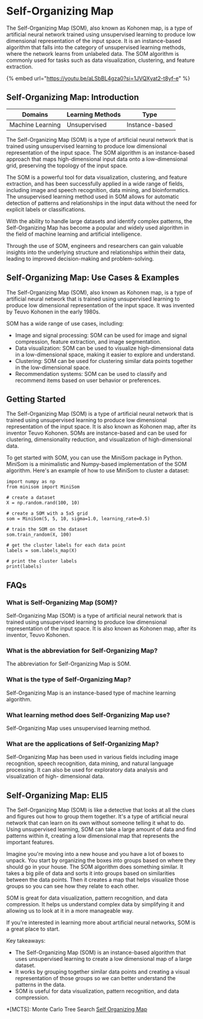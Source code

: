 # Self-Organizing Map

The Self-Organizing Map (SOM), also known as Kohonen map, is a type of artificial neural network trained using unsupervised learning to produce low dimensional representation of the input space. It is an instance-based algorithm that falls into the category of unsupervised learning methods, where the network learns from unlabeled data. The SOM algorithm is commonly used for tasks such as data visualization, clustering, and feature extraction.

{% embed url="https://youtu.be/aLSbBL4gza0?si=1JVQXyat2-t8yf-e" %}

## Self-Organizing Map: Introduction

| Domains          | Learning Methods | Type           |
| ---------------- | ---------------- | -------------- |
| Machine Learning | Unsupervised     | Instance-based |

The Self-Organizing Map (SOM) is a type of artificial neural network that is trained using unsupervised learning to produce low dimensional representation of the input space. The SOM algorithm is an instance-based approach that maps high-dimensional input data onto a low-dimensional grid, preserving the topology of the input space.

The SOM is a powerful tool for data visualization, clustering, and feature extraction, and has been successfully applied in a wide range of fields, including image and speech recognition, data mining, and bioinformatics. The unsupervised learning method used in SOM allows for automatic detection of patterns and relationships in the input data without the need for explicit labels or classifications.

With the ability to handle large datasets and identify complex patterns, the Self-Organizing Map has become a popular and widely used algorithm in the field of machine learning and artificial intelligence.

Through the use of SOM, engineers and researchers can gain valuable insights into the underlying structure and relationships within their data, leading to improved decision-making and problem-solving.

## Self-Organizing Map: Use Cases & Examples

The Self-Organizing Map (SOM), also known as Kohonen map, is a type of artificial neural network that is trained using unsupervised learning to produce low dimensional representation of the input space. It was invented by Teuvo Kohonen in the early 1980s.

SOM has a wide range of use cases, including:

* Image and signal processing: SOM can be used for image and signal compression, feature extraction, and image segmentation.
* Data visualization: SOM can be used to visualize high-dimensional data in a low-dimensional space, making it easier to explore and understand.
* Clustering: SOM can be used for clustering similar data points together in the low-dimensional space.
* Recommendation systems: SOM can be used to classify and recommend items based on user behavior or preferences.

## Getting Started

The Self-Organizing Map (SOM) is a type of artificial neural network that is trained using unsupervised learning to produce low dimensional representation of the input space. It is also known as Kohonen map, after its inventor Teuvo Kohonen. SOMs are instance-based and can be used for clustering, dimensionality reduction, and visualization of high-dimensional data.

To get started with SOM, you can use the MiniSom package in Python. MiniSom is a minimalistic and Numpy-based implementation of the SOM algorithm. Here's an example of how to use MiniSom to cluster a dataset:

```
import numpy as np
from minisom import MiniSom

# create a dataset
X = np.random.rand(100, 10)

# create a SOM with a 5x5 grid
som = MiniSom(5, 5, 10, sigma=1.0, learning_rate=0.5)

# train the SOM on the dataset
som.train_random(X, 100)

# get the cluster labels for each data point
labels = som.labels_map(X)

# print the cluster labels
print(labels)

```

## FAQs

### What is Self-Organizing Map (SOM)?

Self-Organizing Map (SOM) is a type of artificial neural network that is trained using unsupervised learning to produce low dimensional representation of the input space. It is also known as Kohonen map, after its inventor, Teuvo Kohonen.

### What is the abbreviation for Self-Organizing Map?

The abbreviation for Self-Organizing Map is SOM.

### What is the type of Self-Organizing Map?

Self-Organizing Map is an instance-based type of machine learning algorithm.

### What learning method does Self-Organizing Map use?

Self-Organizing Map uses unsupervised learning method.

### What are the applications of Self-Organizing Map?

Self-Organizing Map has been used in various fields including image recognition, speech recognition, data mining, and natural language processing. It can also be used for exploratory data analysis and visualization of high- dimensional data.

## Self-Organizing Map: ELI5

The Self-Organizing Map (SOM) is like a detective that looks at all the clues and figures out how to group them together. It's a type of artificial neural network that can learn on its own without someone telling it what to do. Using unsupervised learning, SOM can take a large amount of data and find patterns within it, creating a low dimensional map that represents the important features.

Imagine you're moving into a new house and you have a lot of boxes to unpack. You start by organizing the boxes into groups based on where they should go in your house. The SOM algorithm does something similar. It takes a big pile of data and sorts it into groups based on similarities between the data points. Then it creates a map that helps visualize those groups so you can see how they relate to each other.

SOM is great for data visualization, pattern recognition, and data compression. It helps us understand complex data by simplifying it and allowing us to look at it in a more manageable way.

If you're interested in learning more about artificial neural networks, SOM is a great place to start.

Key takeaways:

* The Self-Organizing Map (SOM) is an instance-based algorithm that uses unsupervised learning to create a low dimensional map of a large dataset.
* It works by grouping together similar data points and creating a visual representation of those groups so we can better understand the patterns in the data.
* SOM is useful for data visualization, pattern recognition, and data compression.

\*\[MCTS]: Monte Carlo Tree Search [Self Organizing Map](https://serp.ai/self-organizing-map/)
